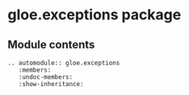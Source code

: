 # gloe.exceptions package

## Module contents

```{eval-rst}
.. automodule:: gloe.exceptions
   :members:
   :undoc-members:
   :show-inheritance:
```
